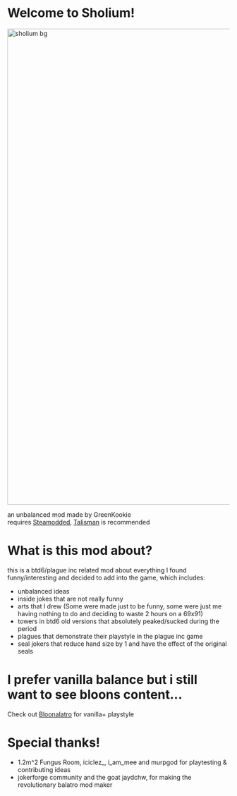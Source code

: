 # Welcome to Sholium!

<img width="1920" height="1080" alt="sholium bg" src="https://github.com/user-attachments/assets/5fbffa77-7a2c-4242-81c7-ce962d3f8e99" />

an unbalanced mod made by GreenKookie  
requires [Steamodded](https://github.com/Steamodded/smods/releases/latest), [Talisman](https://github.com/SpectralPack/Talisman/releases/latest) is recommended

# What is this mod about?
this is a btd6/plague inc related mod about everything I found funny/interesting and decided to add into the game, which includes:
- unbalanced ideas
- inside jokes that are not really funny
- arts that I drew (Some were made just to be funny, some were just me having nothing to do and deciding to waste 2 hours on a 69x91)
- towers in btd6 old versions that absolutely peaked/sucked during the period
- plagues that demonstrate their playstyle in the plague inc game
- seal jokers that reduce hand size by 1 and have the effect of the original seals

# I prefer vanilla balance but i still want to see bloons content...
Check out [Bloonalatro](https://github.com/Amphiapple/Bloonlatro) for vanilla+ playstyle 

# Special thanks!
- 1.2m^2 Fungus Room, iciclez_, i_am_mee and murpgod for playtesting & contributing ideas
- jokerforge community and the goat jaydchw, for making the revolutionary balatro mod maker
